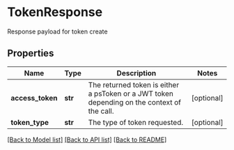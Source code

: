 # TokenResponse

Response payload for token create

## Properties
Name | Type | Description | Notes
------------ | ------------- | ------------- | -------------
**access_token** | **str** | The returned token is either a psToken or a JWT token depending on the context of the call. | [optional] 
**token_type** | **str** | The type of token requested. | [optional] 

[[Back to Model list]](../README.md#documentation-for-models) [[Back to API list]](../README.md#documentation-for-api-endpoints) [[Back to README]](../README.md)


